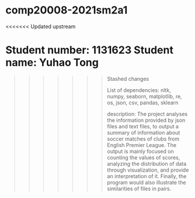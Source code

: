 # comp20008-2021sm2a1
<<<<<<< Updated upstream

Student number: 1131623
Student name: Yuhao Tong
=======
>>>>>>> Stashed changes
>>>>>>> 
>>>>>>> List of dependencies: nltk, numpy, seaborn, matplotlib, re, os, json, csv, pandas, sklearn
>>>>>>> 
>>>>>>> description: The project analyses the information provided by json files and text files, to output a summary of information about soccer matches of clubs from English Premier League. The output is mainly focused on counting the values of scores, analyzing the distribution of data through visualization, and provide an interpretation of it. Finally, the program would also illustrate the similarities of files in pairs.
